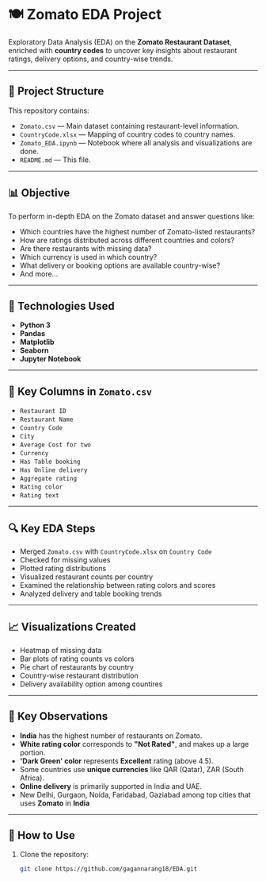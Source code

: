 # 🍽️ Zomato EDA Project

Exploratory Data Analysis (EDA) on the **Zomato Restaurant Dataset**, enriched with **country codes** to uncover key insights about restaurant ratings, delivery options, and country-wise trends.

---

## 📁 Project Structure

This repository contains:

- `Zomato.csv` — Main dataset containing restaurant-level information.
- `CountryCode.xlsx` — Mapping of country codes to country names.
- `Zomato_EDA.ipynb` — Notebook where all analysis and visualizations are done.
- `README.md` — This file.

---

## 📊 Objective

To perform in-depth EDA on the Zomato dataset and answer questions like:
- Which countries have the highest number of Zomato-listed restaurants?
- How are ratings distributed across different countries and colors?
- Are there restaurants with missing data?
- Which currency is used in which country?
- What delivery or booking options are available country-wise?
- And more...

---

## 🔧 Technologies Used

- **Python 3**
- **Pandas**
- **Matplotlib**
- **Seaborn**
- **Jupyter Notebook**

---

## 📌 Key Columns in `Zomato.csv`

- `Restaurant ID`
- `Restaurant Name`
- `Country Code`
- `City`
- `Average Cost for two`
- `Currency`
- `Has Table booking`
- `Has Online delivery`
- `Aggregate rating`
- `Rating color`
- `Rating text`

---

## 🔍 Key EDA Steps

- Merged `Zomato.csv` with `CountryCode.xlsx` on `Country Code`
- Checked for missing values
- Plotted rating distributions
- Visualized restaurant counts per country
- Examined the relationship between rating colors and scores
- Analyzed delivery and table booking trends

---

## 📈 Visualizations Created

- Heatmap of missing data
- Bar plots of rating counts vs colors
- Pie chart of restaurants by country
- Country-wise restaurant distribution
- Delivery availability option among countires

---

## 📌 Key Observations

- **India** has the highest number of restaurants on Zomato.
- **White rating color** corresponds to **"Not Rated"**, and makes up a large portion.
- **'Dark Green' color** represents **Excellent** rating (above 4.5).
- Some countries use **unique currencies** like QAR (Qatar), ZAR (South Africa).
- **Online delivery** is primarily supported in India and UAE.
- New Delhi, Gurgaon, Noida, Faridabad, Gaziabad among top cities that uses **Zomato** in **India**

---

## 📂 How to Use

1. Clone the repository:
   ```bash
   git clone https://github.com/gagannarang18/EDA.git
